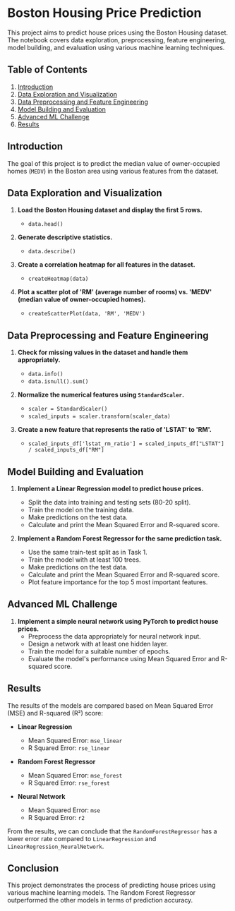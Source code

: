 # Boston Housing Price Prediction

This project aims to predict house prices using the Boston Housing dataset. The notebook covers data exploration, preprocessing, feature engineering, model building, and evaluation using various machine learning techniques.

## Table of Contents

1. [Introduction](#introduction)
2. [Data Exploration and Visualization](#data-exploration-and-visualization)
3. [Data Preprocessing and Feature Engineering](#data-preprocessing-and-feature-engineering)
4. [Model Building and Evaluation](#model-building-and-evaluation)
5. [Advanced ML Challenge](#advanced-ml-challenge)
6. [Results](#results)

## Introduction

The goal of this project is to predict the median value of owner-occupied homes (`MEDV`) in the Boston area using various features from the dataset.

## Data Exploration and Visualization

1. **Load the Boston Housing dataset and display the first 5 rows.**
    - `data.head()`

2. **Generate descriptive statistics.**
    - `data.describe()`

3. **Create a correlation heatmap for all features in the dataset.**
    - `createHeatmap(data)`

4. **Plot a scatter plot of 'RM' (average number of rooms) vs. 'MEDV' (median value of owner-occupied homes).**
    - `createScatterPlot(data, 'RM', 'MEDV')`

## Data Preprocessing and Feature Engineering

1. **Check for missing values in the dataset and handle them appropriately.**
    - `data.info()`
    - `data.isnull().sum()`

2. **Normalize the numerical features using `StandardScaler`.**
    - `scaler = StandardScaler()`
    - `scaled_inputs = scaler.transform(scaler_data)`

3. **Create a new feature that represents the ratio of 'LSTAT' to 'RM'.**
    - `scaled_inputs_df['lstat_rm_ratio'] = scaled_inputs_df["LSTAT"] / scaled_inputs_df["RM"]`

## Model Building and Evaluation

1. **Implement a Linear Regression model to predict house prices.**
    - Split the data into training and testing sets (80-20 split).
    - Train the model on the training data.
    - Make predictions on the test data.
    - Calculate and print the Mean Squared Error and R-squared score.

2. **Implement a Random Forest Regressor for the same prediction task.**
    - Use the same train-test split as in Task 1.
    - Train the model with at least 100 trees.
    - Make predictions on the test data.
    - Calculate and print the Mean Squared Error and R-squared score.
    - Plot feature importance for the top 5 most important features.

## Advanced ML Challenge

1. **Implement a simple neural network using PyTorch to predict house prices.**
    - Preprocess the data appropriately for neural network input.
    - Design a network with at least one hidden layer.
    - Train the model for a suitable number of epochs.
    - Evaluate the model's performance using Mean Squared Error and R-squared score.

## Results

The results of the models are compared based on Mean Squared Error (MSE) and R-squared (R²) score:

- **Linear Regression**
    - Mean Squared Error: `mse_linear`
    - R Squared Error: `rse_linear`

- **Random Forest Regressor**
    - Mean Squared Error: `mse_forest`
    - R Squared Error: `rse_forest`

- **Neural Network**
    - Mean Squared Error: `mse`
    - R Squared Error: `r2`

From the results, we can conclude that the `RandomForestRegressor` has a lower error rate compared to `LinearRegression` and `LinearRegression_NeuralNetwork`.

## Conclusion

This project demonstrates the process of predicting house prices using various machine learning models. The Random Forest Regressor outperformed the other models in terms of prediction accuracy.